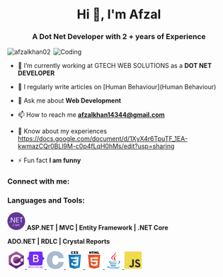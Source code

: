 <h1 align="center">Hi 👋, I'm Afzal</h1>
<h3 align="center">A Dot Net Developer with 2 + years of Experience</h3>
<img align="right" alt="Coding" width="400" src="https://cdn.dribbble.com/users/926537/screenshots/4502924/python-2.gif">

<p align="left"> <img src="https://komarev.com/ghpvc/?username=afzalkhan02&label=Profile%20views&color=0e75b6&style=flat" alt="afzalkhan02" /> </p>

- 🌱 I’m currently working at GTECH WEB SOLUTIONS as a **DOT NET DEVELOPER**

- 📝 I regularly write articles on [Human Behaviour](Human Behaviour)

- 💬 Ask me about **Web Development**

- 📫 How to reach me **afzalkhan14344@gmail.com**

- 📄 Know about my experiences https://docs.google.com/document/d/1XyX4r6TpuTF_1EA-kwmazCQr0BLl9M-c0p4fLqH0hMs/edit?usp=sharing

- ⚡ Fun fact **I am funny**

<h3 align="left">Connect with me:</h3>
<p align="left">
</p>

<h3 align="left">Languages and Tools:</h3>
<p align="left">

  <!-- .NET Core Icon for multiple tech -->
  <a href="https://dotnet.microsoft.com/en-us/" target="_blank" rel="noreferrer">
    <img src="https://raw.githubusercontent.com/devicons/devicon/master/icons/dotnetcore/dotnetcore-original.svg" alt=".NET Core" width="40" height="40"/>
  </a>  
  <strong>ASP.NET | MVC | Entity Framework | .NET Core</strong>

</p>

<p align="left">
  <strong>ADO.NET | RDLC | Crystal Reports</strong>
</p>

<p align="left">

  <!-- Other icons -->
  <a href="https://learn.microsoft.com/en-us/dotnet/csharp/" target="_blank" rel="noreferrer">
    <img src="https://raw.githubusercontent.com/devicons/devicon/master/icons/csharp/csharp-original.svg" alt="C#" width="40" height="40"/>
  </a>

  <a href="https://getbootstrap.com" target="_blank" rel="noreferrer">
    <img src="https://raw.githubusercontent.com/devicons/devicon/master/icons/bootstrap/bootstrap-plain-wordmark.svg" alt="Bootstrap" width="40" height="40"/>
  </a>

  <a href="https://www.cprogramming.com/" target="_blank" rel="noreferrer">
    <img src="https://raw.githubusercontent.com/devicons/devicon/master/icons/c/c-original.svg" alt="C" width="40" height="40"/>
  </a>

  <a href="https://www.w3schools.com/css/" target="_blank" rel="noreferrer">
    <img src="https://raw.githubusercontent.com/devicons/devicon/master/icons/css3/css3-original-wordmark.svg" alt="CSS3" width="40" height="40"/>
  </a>

  <a href="https://www.w3.org/html/" target="_blank" rel="noreferrer">
    <img src="https://raw.githubusercontent.com/devicons/devicon/master/icons/html5/html5-original-wordmark.svg" alt="HTML5" width="40" height="40"/>
  </a>

  <a href="https://www.java.com" target="_blank" rel="noreferrer">
    <img src="https://raw.githubusercontent.com/devicons/devicon/master/icons/java/java-original.svg" alt="Java" width="40" height="40"/>
  </a>

  <a href="https://developer.mozilla.org/en-US/docs/Web/JavaScript" target="_blank" rel="noreferrer">
    <img src="https://raw.githubusercontent.com/devicons/devicon/master/icons/javascript/javascript-original.svg" alt="JavaScript" width="40" height="40"/>
  </a>

</p>

